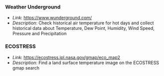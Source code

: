 ### Weather Underground
- *Link*: https://www.wunderground.com/ 
- *Description*: Check historical air temperature for hot days and collect historical data about Temperature,	Dew Point, Humidity,	Wind Speed,	Pressure and Precipitation



### ECOSTRESS
- *Link*: https://ecostress.jpl.nasa.gov/gmap/eco_map2
- *Description*: Find a land surface temperature image on the ECOSTRESS gmap search
